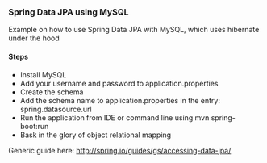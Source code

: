 ### Spring Data JPA using MySQL
Example on how to use Spring Data JPA with MySQL, which uses hibernate under the hood

#### Steps
* Install MySQL
* Add your username and password to application.properties
* Create the schema
* Add the schema name to application.properties in the entry: spring.datasource.url
* Run the application from IDE or command line using mvn spring-boot:run
* Bask in the glory of object relational mapping

Generic guide here: http://spring.io/guides/gs/accessing-data-jpa/
